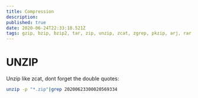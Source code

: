 ```yaml
---
title: Compression
description: 
published: true
date: 2020-06-24T22:33:18.521Z
tags: gzip, bzip, bzip2, tar, zip, unzip, zcat, zgrep, pkzip, arj, rar, unrar, compress, compression, tgz, tbz, xz, cpio
---
```


# UNZIP

Unzip like zcat, dont forget the double quotes:

```bash
unzip -p "*.zip"|grep 20200623300020569334
```

